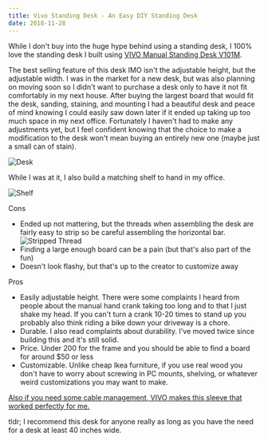 ```yaml
---
title: Vivo Standing Desk - An Easy DIY Standing Desk
date: 2018-11-28
---
```


While I don't buy into the huge hype behind using a standing desk, I 100% love the standing desk I built using [VIVO Manual Standing Desk V101M](https://amzn.to/2E3o55C).

The best selling feature of this desk IMO isn't the adjustable height, but the adjustable width. I was in the market for a new desk, but was also planning on moving soon so I didn't want to purchase a desk only to have it not fit comfortably in my next house. After buying the largest board that would fit the desk, sanding, staining, and mounting I had a beautiful desk and peace of mind knowing I could easily saw down later if it ended up taking up too much space in my next office. Fortunately I haven't had to make any adjustments yet, but I feel confident knowing that the choice to make a modification to the desk won't mean buying an entirely new one (maybe just a small can of stain).

![Desk](https://github.com/shaneknows/blog/tree/dev/src/images/desk.jpg "Desk")

While I was at it, I also build a matching shelf to hand in my office.

![Shelf](https://github.com/shaneknows/blog/tree/dev/src/images/ "Shelf")

Cons
- Ended up not mattering, but the threads when assembling the desk are fairly easy to strip so be careful assembling the horizontal bar.
![Stripped Thread](https://github.com/shaneknows/blog/tree/dev/src/images/stripped.jpg "Stripped Thread")
- Finding a large enough board can be a pain (but that's also part of the fun)
- Doesn't look flashy, but that's up to the creator to customize away

Pros
- Easily adjustable height. There were some complaints I heard from people about the manual hand crank taking too long and to that I just shake my head. If you can't turn a crank 10-20 times to stand up you probably also think riding a bike down your driveway is a chore.
- Durable. I also read complaints about durability. I've moved twice since building this and it's still solid.
- Price. Under 200 for the frame and you should be able to find a board for around $50 or less
- Customizable. Unlike cheap Ikea furniture, if you use real wood you don't have to worry about screwing in PC mounts, shelving, or whatever weird customizations you may want to make.

[Also if you need some cable management, VIVO makes this sleeve that worked perfectly for me.](https://amzn.to/2P8z4LU)

tldr; I recommend this desk for anyone really as long as you have the need for a desk at least 40 inches wide.